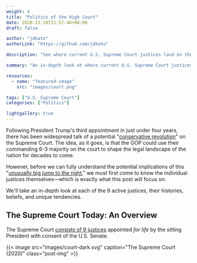 ```yaml
---
weight: 4
title: "Politics of the High Court"
date: 2020-11-10T21:57:40+08:00
draft: false

author: "jdkato"
authorLink: "https://github.com/jdkato"

description: "See where current U.S. Supreme Court justices land on the ideological continuum."

summary: "An in-depth look at where current U.S. Supreme Court justices land on the ideological continuum."

resources:
  - name: "featured-image"
    src: "images/court.png"

tags: ["U.S. Supreme Court"]
categories: ["Politics"]

lightgallery: true
---
```


Following President Trump's third appointment in just under four years, there has been widespread talk of a potential "[conservative revolution][1]" on the Supreme Court. The idea, as it goes, is that the GOP could use their commanding 6-3 majority on the court to shape the legal landscape of the nation for decades to come.

However, before we can fully understand the potential implications of this "[unusually big jump to the right][2]," we must first come to know the individual justices themselves&mdash;which is exactly what this post will focus on.

We'll take an in-depth look at each of the 9 active justices, their histories, beliefs, and unique tendencies.

## The Supreme Court Today: An Overview

The Supreme Court [consists of 9 justices][3] appointed *for life* by the sitting President with consent of the U.S. Senate.

{{< image src="images/court-dark.svg" caption="The Supreme Court (2020)" class="post-img" >}}

<!---
<div class="justice-container sitting">
  <div class="justice-mug liberal">
    <img src="images/justices/kagan.png">
  </div>
</div>
-->

[1]: https://fivethirtyeight.com/features/is-the-supreme-court-heading-for-a-conservative-revolution/
[2]: https://fivethirtyeight.com/features/what-the-supreme-courts-unusually-big-jump-to-the-right-might-look-like/
[3]: https://www.supremecourt.gov/about/institution.aspx#:~:text=The%20number%20of%20Justices%20on,an%20average%20of%2016%20years.
